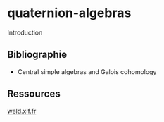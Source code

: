 # quaternion-algebras

Introduction

## Bibliographie
- Central simple algebras and Galois cohomology

## Ressources
[weld.xif.fr](https://weld.xif.fr/index.php?path=/)

